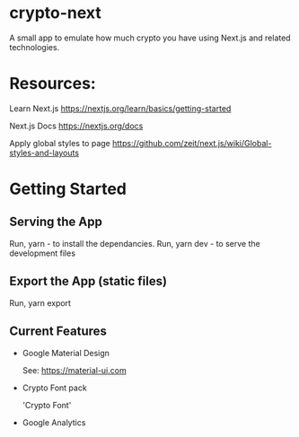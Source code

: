 # crypto-next
A small app to emulate how much crypto you have using Next.js and related technologies.

# Resources:

Learn Next.js
https://nextjs.org/learn/basics/getting-started

Next.js Docs
https://nextjs.org/docs

Apply global styles to page
https://github.com/zeit/next.js/wiki/Global-styles-and-layouts

# Getting Started

## Serving the App

Run, yarn - to install the dependancies.
Run, yarn dev - to serve the development files

## Export the App (static files)

Run, yarn export 

## Current Features

- Google Material Design

  See: https://material-ui.com

- Crypto Font pack

  'Crypto Font'

- Google Analytics






